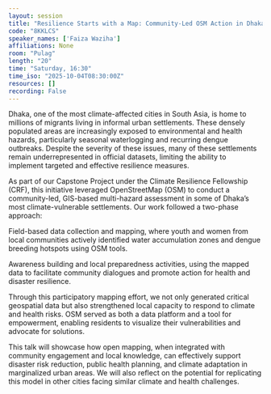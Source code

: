 ```yaml
---
layout: session
title: "Resilience Starts with a Map: Community-Led OSM Action in Dhaka’s Climate-Vulnerable Settlements"
code: "8KKLCS"
speaker_names: ['Faiza Waziha']
affiliations: None
room: "Pulag"
length: "20"
time: "Saturday, 16:30"
time_iso: "2025-10-04T08:30:00Z"
resources: []
recording: False
---
```


Dhaka, one of the most climate-affected cities in South Asia, is home to millions of migrants living in informal urban settlements. These densely populated areas are increasingly exposed to environmental and health hazards, particularly seasonal waterlogging and recurring dengue outbreaks. Despite the severity of these issues, many of these settlements remain underrepresented in official datasets, limiting the ability to implement targeted and effective resilience measures.

As part of our Capstone Project under the Climate Resilience Fellowship (CRF), this initiative leveraged OpenStreetMap (OSM) to conduct a community-led, GIS-based multi-hazard assessment in some of Dhaka’s most climate-vulnerable settlements. Our work followed a two-phase approach:

Field-based data collection and mapping, where youth and women from local communities actively identified water accumulation zones and dengue breeding hotspots using OSM tools.

Awareness building and local preparedness activities, using the mapped data to facilitate community dialogues and promote action for health and disaster resilience.

Through this participatory mapping effort, we not only generated critical geospatial data but also strengthened local capacity to respond to climate and health risks. OSM served as both a data platform and a tool for empowerment, enabling residents to visualize their vulnerabilities and advocate for solutions.

This talk will showcase how open mapping, when integrated with community engagement and local knowledge, can effectively support disaster risk reduction, public health planning, and climate adaptation in marginalized urban areas. We will also reflect on the potential for replicating this model in other cities facing similar climate and health challenges.

